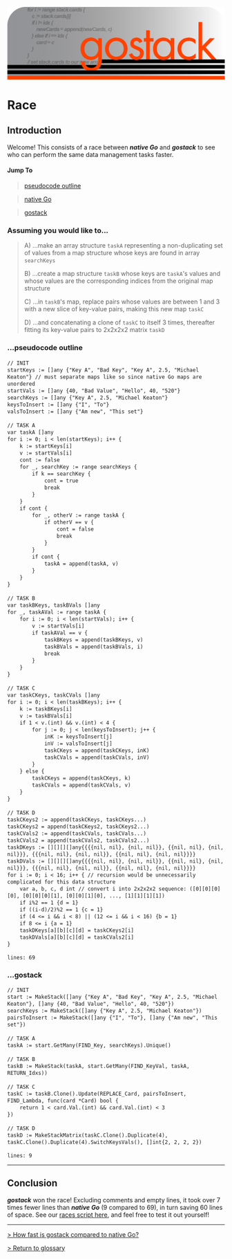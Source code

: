 ![Banner](../images/gostack_SmallerTransparent.png)

<h1>Race</h1>

<h2>Introduction</h2>

 Welcome!  This consists of a race between ***native Go*** and ***gostack*** to see who can perform the same data management tasks faster.

 <h4>Jump To</h4>

 > [pseudocode outline](#pseudocode)

 > [native Go](#native)

 > [gostack](#gostack)

 <h3>Assuming you would like to...</h3>

 > A) ...make an array structure `taskA` representing a non-duplicating set of values from a map structure whose keys are found in array `searchKeys`
 >
 > B) ...create a map structure `taskB` whose keys are `taskA`'s values and whose values are the corresponding indices from the original map structure
 >
 > C) ...in `taskB`'s map, replace pairs whose values are between 1 and 3 with a new slice of key-value pairs, making this new map `taskC`
 >
 > D) ...and concatenating a clone of `taskC` to itself 3 times, thereafter fitting its key-value pairs to 2x2x2x2 matrix `taskD`

<h3 name = "pseudocode">...pseudocode outline</h3>

```
// INIT
startKeys := []any {"Key A", "Bad Key", "Key A", 2.5, "Michael Keaton"} // must separate maps like so since native Go maps are unordered
startVals := []any {40, "Bad Value", "Hello", 40, "520"}
searchKeys := []any {"Key A", 2.5, "Michael Keaton"}
keysToInsert := []any {"I", "To"}
valsToInsert := []any {"Am new", "This set"}

// TASK A
var taskA []any
for i := 0; i < len(startKeys); i++ {
    k := startKeys[i]
    v := startVals[i]
    cont := false
    for _, searchKey := range searchKeys {
        if k == searchKey {
            cont = true
            break
        }
    }
    if cont {
        for _, otherV := range taskA {
            if otherV == v {
                cont = false
                break
            }
        }
        if cont {
            taskA = append(taskA, v)
        }
    }
}

// TASK B
var taskBKeys, taskBVals []any
for _, taskAVal := range taskA {
    for i := 0; i < len(startVals); i++ {
        v := startVals[i]
        if taskAVal == v {
            taskBKeys = append(taskBKeys, v)
            taskBVals = append(taskBVals, i)
            break
        }
    }
}

// TASK C
var taskCKeys, taskCVals []any
for i := 0; i < len(taskBKeys); i++ {
    k := taskBKeys[i]
    v := taskBVals[i]
    if 1 < v.(int) && v.(int) < 4 {
        for j := 0; j < len(keysToInsert); j++ {
            inK := keysToInsert[j]
            inV := valsToInsert[j]
            taskCKeys = append(taskCKeys, inK)
            taskCVals = append(taskCVals, inV)
        }
    } else {
        taskCKeys = append(taskCKeys, k)
        taskCVals = append(taskCVals, v)
    }
}

// TASK D
taskCKeys2 := append(taskCKeys, taskCKeys...)
taskCKeys2 = append(taskCKeys2, taskCKeys2...)
taskCVals2 := append(taskCVals, taskCVals...)
taskCVals2 = append(taskCVals2, taskCVals2...)
taskDKeys := [][][][]any{{{{nil, nil}, {nil, nil}}, {{nil, nil}, {nil, nil}}}, {{{nil, nil}, {nil, nil}}, {{nil, nil}, {nil, nil}}}}
taskDVals := [][][][]any{{{{nil, nil}, {nil, nil}}, {{nil, nil}, {nil, nil}}}, {{{nil, nil}, {nil, nil}}, {{nil, nil}, {nil, nil}}}}
for i := 0; i < 16; i++ { // recursion would be unnecessarily complicated for this data structure
    var a, b, c, d int // convert i into 2x2x2x2 sequence: ([0][0][0][0], [0][0][0][1], [0][0][1][0], ..., [1][1][1][1])
    if i%2 == 1 {d = 1}
    if ((i-d)/2)%2 == 1 {c = 1}
    if (4 <= i && i < 8) || (12 <= i && i < 16) {b = 1}
    if 8 <= i {a = 1}
    taskDKeys[a][b][c][d] = taskCKeys2[i]
    taskDVals[a][b][c][d] = taskCVals2[i]
}
```

`lines: 69`

<h3 name = "gostack">...gostack</h3>

```
// INIT
start := MakeStack([]any {"Key A", "Bad Key", "Key A", 2.5, "Michael Keaton"}, []any {40, "Bad Value", "Hello", 40, "520"})
searchKeys := MakeStack([]any {"Key A", 2.5, "Michael Keaton"})
pairsToInsert := MakeStack([]any {"I", "To"}, []any {"Am new", "This set"})

// TASK A
taskA := start.GetMany(FIND_Key, searchKeys).Unique()

// TASK B
taskB := MakeStack(taskA, start.GetMany(FIND_KeyVal, taskA, RETURN_Idxs))

// TASK C
taskC := taskB.Clone().Update(REPLACE_Card, pairsToInsert, FIND_Lambda, func(card *Card) bool {
    return 1 < card.Val.(int) && card.Val.(int) < 3
})

// TASK D
taskD := MakeStackMatrix(taskC.Clone().Duplicate(4), taskC.Clone().Duplicate(4).SwitchKeysVals(), []int{2, 2, 2, 2})
```

`lines: 9`

---

<h2>Conclusion</h2>

***gostack*** won the race!  Excluding comments and empty lines, it took over 7 times fewer lines than ***native Go*** (9 compared to 69), in turn saving 60 lines of space.  See our [races script here](../testing/races.go), and feel free to test it out yourself!

---

 [> How fast is gostack compared to native Go?](benchmark.md)

 [> Return to glossary](../README.md)